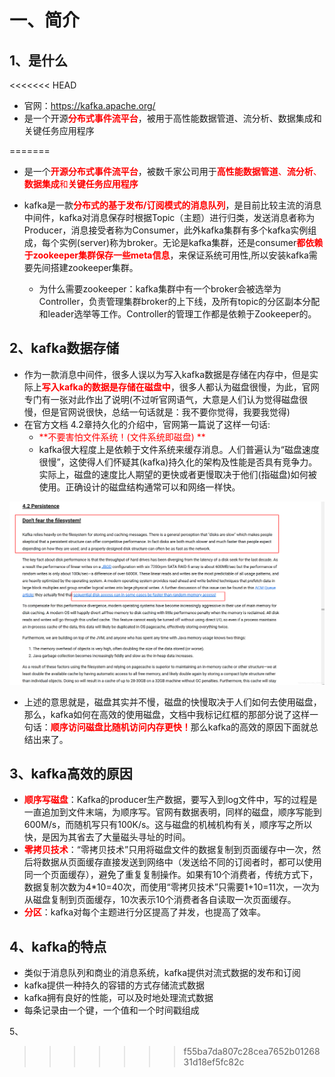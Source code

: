 # 一、简介

## 1、是什么

<<<<<<< HEAD
- 官网：https://kafka.apache.org/
- 是一个开源<font color="red">**分布式事件流平台**</font>，被用于高性能数据管道、流分析、数据集成和关键任务应用程序



=======
- 是一个<font color="red">**开源分布式事件流平台**</font>，被数千家公司用于<font color="red">**高性能数据管道**、**流分析**、**数据集成**和**关键任务应用程序**</font>

- kafka是一款<font color="red">**分布式的基于发布/订阅模式的消息队列**</font>，是目前比较主流的消息中间件，kafka对消息保存时根据Topic（主题）进行归类，发送消息者称为Producer，消息接受者称为Consumer，此外kafka集群有多个kafka实例组成，每个实例(server)称为broker。无论是kafka集群，还是consumer<font color="red">**都依赖于zookeeper集群保存一些meta信息**</font>，来保证系统可用性,所以安装kafka需要先间搭建zookeeper集群。
  - 为什么需要zookeeper：kafka集群中有一个broker会被选举为Controller，负责管理集群broker的上下线，及所有topic的分区副本分配和leader选举等工作。Controller的管理工作都是依赖于Zookeeper的。



## 2、kafka数据存储

- 作为一款消息中间件，很多人误以为写入kafka数据是存储在内存中，但是实际上<font color="red">**写入kafka的数据是存储在磁盘中**</font>，很多人都认为磁盘很慢，为此，官网专门有一张对此作出了说明(不过听官网语气，大意是人们认为觉得磁盘很慢，但是官网说很快，总结一句话就是：我不要你觉得，我要我觉得)
- 在官方文档 4.2章持久化的介绍中，官网第一篇说了这样一句话:
  - <font color="red">**不要害怕文件系统！(文件系统即磁盘) **</font>
  - kafka很大程度上是依赖于文件系统来缓存消息。人们普遍认为“磁盘速度很慢”，这使得人们怀疑其(kafka)持久化的架构及性能是否具有竞争力。实际上，磁盘的速度比人期望的更快或者更慢取决于他们(指磁盘)如何被使用。正确设计的磁盘结构通常可以和网络一样快。

![kafka数据存储](图片/简介/kafka数据存储.png)

- 上述的意思就是，磁盘其实并不慢，磁盘的快慢取决于人们如何去使用磁盘，那么，kafka如何在高效的使用磁盘，文档中我标记红框的那部分说了这样一句话：<font color="red">**顺序访问磁盘比随机访问内存更快！**</font>那么kafka的高效的原因下面就总结出来了。



## 3、kafka高效的原因

- <font color="red">**顺序写磁盘**</font>：Kafka的producer生产数据，要写入到log文件中，写的过程是一直追加到文件末端，为顺序写。官网有数据表明，同样的磁盘，顺序写能到600M/s，而随机写只有100K/s。这与磁盘的机械机构有关，顺序写之所以快，是因为其省去了大量磁头寻址的时间。
- <font color="red">**零拷贝技术**</font>：“零拷贝技术”只用将磁盘文件的数据复制到页面缓存中一次，然后将数据从页面缓存直接发送到网络中（发送给不同的订阅者时，都可以使用同一个页面缓存），避免了重复复制操作。如果有10个消费者，传统方式下，数据复制次数为4*10=40次，而使用“零拷贝技术”只需要1+10=11次，一次为从磁盘复制到页面缓存，10次表示10个消费者各自读取一次页面缓存。
- <font color="red">**分区**</font>：kafka对每个主题进行分区提高了并发，也提高了效率。



## 4、kafka的特点

- 类似于消息队列和商业的消息系统，kafka提供对流式数据的发布和订阅
- kafka提供一种持久的容错的方式存储流式数据
- kafka拥有良好的性能，可以及时地处理流式数据
- 每条记录由一个键，一个值和一个时间戳组成



5、
>>>>>>> f55ba7da807c28cea7652b0126831d18ef5fc82c

